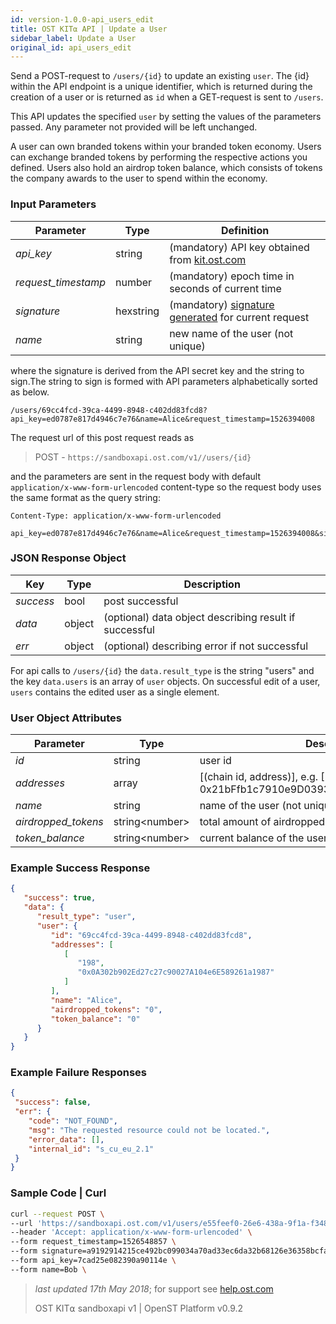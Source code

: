 ```yaml
---
id: version-1.0.0-api_users_edit
title: OST KIT⍺ API | Update a User
sidebar_label: Update a User
original_id: api_users_edit
---
```


Send a POST-request to `/users/{id}` to update an existing `user`. The {id} within the API endpoint is a unique identifier, which is returned during the creation of a user or is returned as `id` when a GET-request is sent to `/users`.

This API updates the specified `user` by setting the values of the parameters passed. Any parameter not provided will be left unchanged.

A user can own branded tokens within your branded token economy.  Users can exchange branded tokens by performing the respective actions you defined.  Users also hold an airdrop token balance, which consists of tokens the company awards to the user to spend within the economy.

### Input Parameters

| Parameter           | Type      | Definition  |
|---------------------|-----------|--------|
| _api_key_           | string     | (mandatory) API key obtained from [kit.ost.com](https://kit.ost.com) |
| _request_timestamp_ | number    | (mandatory) epoch time in seconds of current time |
| _signature_         | hexstring  |(mandatory) [<u>signature generated</u>](/docs/api_authentication.htmls) for current request |
| _name_              | string    |new name of the user (not unique) |

where the signature is derived from the API secret key and the string to sign.The string to sign is formed with API parameters alphabetically sorted as below.


`/users/69cc4fcd-39ca-4499-8948-c402dd83fcd8?api_key=ed0787e817d4946c7e76&name=Alice&request_timestamp=1526394008`

The request url of this post request reads as

> POST - `https://sandboxapi.ost.com/v1//users/{id}`

and the parameters are sent in the request body with default `application/x-www-form-urlencoded` content-type so the request body uses the same format as the query string:

```
Content-Type: application/x-www-form-urlencoded

api_key=ed0787e817d4946c7e76&name=Alice&request_timestamp=1526394008&signature=1370bc4398eb5f6811f4713d6fd79ddf8230a64258b7cd4b4a29482ff8ccf7a2

```
### JSON Response Object

| Key        | Type   | Description      |
|------------|--------|------------|
| _success_  | bool   | post successful |
| _data_     | object | (optional) data object describing result if successful   |
| _err_      | object | (optional) describing error if not successful |

For api calls to `/users/{id}` the `data.result_type` is the string "users"
and the key `data.users` is an array of `user` objects.
On successful edit of a user, `users` contains the edited user as a single element.

### User Object Attributes

| Parameter | Type   | Description  |
|-----------|--------|--------|
| _id_      | string | user id |
| _addresses_    | array | [(chain id, address)], e.g. [(1409, 0x21bFfb1c7910e9D0393E3f655E921FB47F70ab56)]    |
| _name_    | string | name of the user (not unique)  |
| _airdropped_tokens_ | string\<number\> | 	total amount of airdropped tokens to the user |
| _token_balance_           | string\<number\> | current balance of the user |

### Example Success Response

```json
{
   "success": true,
   "data": {
      "result_type": "user",
      "user": {
         "id": "69cc4fcd-39ca-4499-8948-c402dd83fcd8",
         "addresses": [
            [
               "198",
               "0x0A302b902Ed27c27c90027A104e6E589261a1987"
            ]
         ],
         "name": "Alice",
         "airdropped_tokens": "0",
         "token_balance": "0"
      }
   }
}
```

### Example Failure Responses

```json
{
 "success": false,
 "err": {
    "code": "NOT_FOUND",
    "msg": "The requested resource could not be located.",
    "error_data": [],
    "internal_id": "s_cu_eu_2.1"
 }
}
```

### Sample Code | Curl
```bash
curl --request POST \
--url 'https://sandboxapi.ost.com/v1/users/e55feef0-26e6-438a-9f1a-f348ce2e3c44' \
--header 'Accept: application/x-www-form-urlencoded' \
--form request_timestamp=1526548857 \
--form signature=a9192914215ce492bc099034a70ad33ec6da32b68126e36358bcfa1c19eafaa3 \
--form api_key=7cad25e082390a90114e \
--form name=Bob \
```

>_last updated 17th May 2018_; for support see [help.ost.com](help.ost.com)
>
> OST KIT⍺ sandboxapi v1 | OpenST Platform v0.9.2

